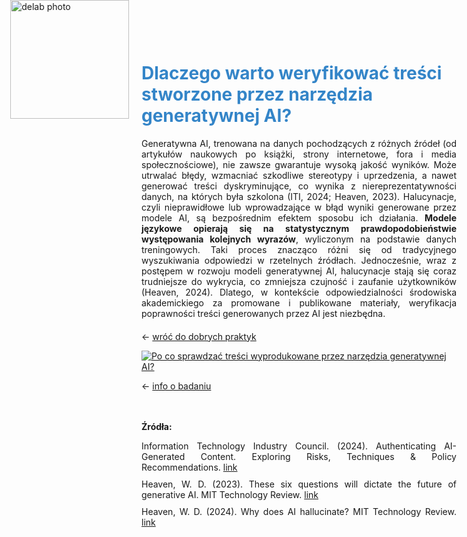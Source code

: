 <div style="position: absolute; top: 0; left: 1.3em; width: 190px; height: 190px; overflow: hidden;">
    <img src="/genai_site/assets/logo2.png" alt="delab photo" style="width: 100%; height: 100%; object-fit: contain; display: block;">
</div>

<h1 style="margin-top: 50px; color: #3485C8;"><b>  Dlaczego warto weryfikować treści stworzone przez narzędzia generatywnej AI?</b></h1>

<div style="text-align: justify; margin-bottom: 20px;">
Generatywna AI, trenowana na danych pochodzących z różnych źródeł (od artykułów naukowych po książki, strony internetowe, fora i media społecznościowe), nie zawsze gwarantuje wysoką jakość wyników. Może utrwalać błędy, wzmacniać szkodliwe stereotypy i uprzedzenia, a nawet generować treści dyskryminujące, co wynika z niereprezentatywności danych, na których była szkolona (ITI, 2024; Heaven, 2023). Halucynacje, czyli nieprawidłowe lub wprowadzające w błąd wyniki generowane przez modele AI, są bezpośrednim efektem sposobu ich działania. <b>Modele językowe opierają się na statystycznym prawdopodobieństwie występowania kolejnych wyrazów</b>, wyliczonym na podstawie danych treningowych. Taki proces znacząco różni się od tradycyjnego wyszukiwania odpowiedzi w rzetelnych źródłach. Jednocześnie, wraz z postępem w rozwoju modeli generatywnej AI, halucynacje stają się coraz trudniejsze do wykrycia, co zmniejsza czujność i zaufanie użytkowników (Heaven, 2024). Dlatego, w kontekście odpowiedzialności środowiska akademickiego za promowane i publikowane materiały, weryfikacja poprawności treści generowanych przez AI jest niezbędna.
</div>

← [wróć do dobrych praktyk](cel.md)


<div class='tableauPlaceholder' id='viz1728400363595' style='position: relative'><noscript><a href='#'><img alt='Po co sprawdzać treści wyprodukowane przez narzędzia generatywnej AI? ' src='https:&#47;&#47;public.tableau.com&#47;static&#47;images&#47;Po&#47;PocosprawdzactresciwyprodukowaneprzeznarzedziageneratywnejAI&#47;PocosprawdzatreciwyprodukowaneprzeznarzdziageneratywnejAI&#47;1_rss.png' style='border: none' /></a></noscript><object class='tableauViz'  style='display:none;'><param name='host_url' value='https%3A%2F%2Fpublic.tableau.com%2F' /> <param name='embed_code_version' value='3' /> <param name='site_root' value='' /><param name='name' value='PocosprawdzactresciwyprodukowaneprzeznarzedziageneratywnejAI&#47;PocosprawdzatreciwyprodukowaneprzeznarzdziageneratywnejAI' /><param name='tabs' value='no' /><param name='toolbar' value='yes' /><param name='static_image' value='https:&#47;&#47;public.tableau.com&#47;static&#47;images&#47;Po&#47;PocosprawdzactresciwyprodukowaneprzeznarzedziageneratywnejAI&#47;PocosprawdzatreciwyprodukowaneprzeznarzdziageneratywnejAI&#47;1.png' /> <param name='animate_transition' value='yes' /><param name='display_static_image' value='yes' /><param name='display_spinner' value='yes' /><param name='display_overlay' value='yes' /><param name='display_count' value='yes' /><param name='language' value='en-GB' /></object></div>                <script type='text/javascript'>                    var divElement = document.getElementById('viz1728400363595');                    var vizElement = divElement.getElementsByTagName('object')[0];                    if ( divElement.offsetWidth > 800 ) { vizElement.style.width='800px';vizElement.style.height='527px';} else if ( divElement.offsetWidth > 500 ) { vizElement.style.width='800px';vizElement.style.height='527px';} else { vizElement.style.width='100%';vizElement.style.height='777px';}                     var scriptElement = document.createElement('script');                    scriptElement.src = 'https://public.tableau.com/javascripts/api/viz_v1.js';                    vizElement.parentNode.insertBefore(scriptElement, vizElement);                </script>


← [info o badaniu](badanie.md)


<br></br>
<b>Źródła: </b>
<div style="text-align: justify; margin-bottom: 10px;">
Information Technology Industry Council. (2024). Authenticating AI-Generated Content. Exploring Risks, Techniques & Policy Recommendations. <a href= "https://www.itic.org/policy/ITI_AIContentAuthorizationPolicy_122123.pdf" target="_blank">link</a>
</div>
<div style="text-align: justify; margin-bottom: 10px;">
Heaven, W. D. (2023). These six questions will dictate the future of generative AI. MIT Technology Review. <a href="https://www.technologyreview.com/2023/12/19/1084505/generative-ai-artificial-intelligence-bias-jobs-copyright-misinformation/" target="_blank">link</a>
</div>
<div style="text-align: justify; margin-bottom: 10px;">
Heaven, W. D. (2024). Why does AI hallucinate? MIT Technology Review. <a href="https://www.technologyreview.com/2024/06/18/1093440/what-causes-ai-hallucinate-chatbots/" target="_blank">link</a>
</div>